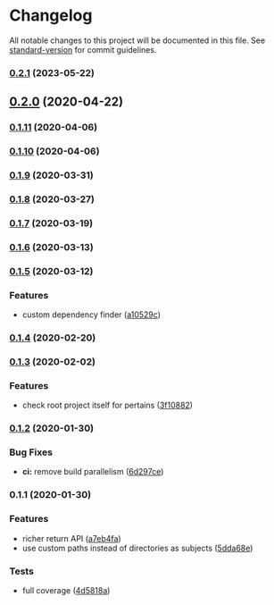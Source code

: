 # Changelog

All notable changes to this project will be documented in this file. See [standard-version](https://github.com/conventional-changelog/standard-version) for commit guidelines.

### [0.2.1](https://github.com/zetlen/pertain/compare/v0.2.0...v0.2.1) (2023-05-22)

## [0.2.0](https://github.com/zetlen/pertain/compare/v0.1.11...v0.2.0) (2020-04-22)

### [0.1.11](https://github.com/zetlen/pertain/compare/v0.1.10...v0.1.11) (2020-04-06)

### [0.1.10](https://github.com/zetlen/pertain/compare/v0.1.9...v0.1.10) (2020-04-06)

### [0.1.9](https://github.com/zetlen/pertain/compare/v0.1.8...v0.1.9) (2020-03-31)

### [0.1.8](https://github.com/zetlen/pertain/compare/v0.1.7...v0.1.8) (2020-03-27)

### [0.1.7](https://github.com/zetlen/pertain/compare/v0.1.6...v0.1.7) (2020-03-19)

### [0.1.6](https://github.com/zetlen/pertain/compare/v0.1.5...v0.1.6) (2020-03-13)

### [0.1.5](https://github.com/zetlen/pertain/compare/v0.1.4...v0.1.5) (2020-03-12)


### Features

* custom dependency finder ([a10529c](https://github.com/zetlen/pertain/commit/a10529cd752c814b290d537817499d5aac0e9912))

### [0.1.4](https://github.com/zetlen/pertain/compare/v0.1.3...v0.1.4) (2020-02-20)

### [0.1.3](https://github.com/zetlen/pertain/compare/v0.1.2...v0.1.3) (2020-02-02)


### Features

* check root project itself for pertains ([3f10882](https://github.com/zetlen/pertain/commit/3f1088272c87377f777d6a54c9fc8a4615e86885))

### [0.1.2](https://github.com/zetlen/pertain/compare/v0.1.1...v0.1.2) (2020-01-30)


### Bug Fixes

* **ci:** remove build parallelism ([6d297ce](https://github.com/zetlen/pertain/commit/6d297ce2def277a51c3f991f0b1cf7798192227f))

### 0.1.1 (2020-01-30)


### Features

* richer return API ([a7eb4fa](https://github.com/zetlen/pertain/commit/a7eb4fa7726d7fff879d38f4e102cc643067bab5))
* use custom paths instead of directories as subjects ([5dda68e](https://github.com/zetlen/pertain/commit/5dda68ea510ffebdbb8f532d2936e46de1af3c11))


### Tests

* full coverage ([4d5818a](https://github.com/zetlen/pertain/commit/4d5818a14e18081ff3711ebed1458e859d214067))

